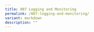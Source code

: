 ```yaml
---
title: 007 Logging and Monitoring
permalink: /007-logging-and-monitoring/
variant: markdown
description: ""
---
```

